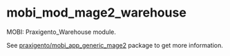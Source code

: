 # mobi_mod_mage2_warehouse

MOBI: Praxigento_Warehouse module.

See [praxigento/mobi_app_generic_mage2](https://github.com/praxigento/mobi_app_generic_mage2) package
to get more information.